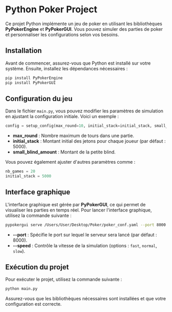 # Python Poker Project

Ce projet Python implémente un jeu de poker en utilisant les bibliothèques **PyPokerEngine** et **PyPokerGUI**. Vous pouvez simuler des parties de poker et personnaliser les configurations selon vos besoins.

## Installation

Avant de commencer, assurez-vous que Python est installé sur votre système. Ensuite, installez les dépendances nécessaires :

```bash
pip install PyPokerEngine
pip install PyPokerGUI
```

## Configuration du jeu

Dans le fichier `main.py`, vous pouvez modifier les paramètres de simulation en ajustant la configuration initiale. Voici un exemple :

```python
config = setup_config(max_round=10, initial_stack=initial_stack, small_blind_amount=5)
```
- **max_round** : Nombre maximum de tours dans une partie.
- **initial_stack** : Montant initial des jetons pour chaque joueur (par défaut : 5000).
- **small_blind_amount** : Montant de la petite blind.

Vous pouvez également ajuster d'autres paramètres comme :

```python
nb_games = 20
initial_stack = 5000
```

## Interface graphique

L'interface graphique est gérée par **PyPokerGUI**, ce qui permet de visualiser les parties en temps réel. Pour lancer l'interface graphique, utilisez la commande suivante :

```bash
pypokergui serve /Users/User/Desktop/Poker/poker_conf.yaml --port 8000 --speed fast
```
- **--port** : Spécifie le port sur lequel le serveur sera lancé (par défaut : 8000).
- **--speed** : Contrôle la vitesse de la simulation (options : `fast`, `normal`, `slow`).

## Exécution du projet

Pour exécuter le projet, utilisez la commande suivante :

```bash
python main.py
```

Assurez-vous que les bibliothèques nécessaires sont installées et que votre configuration est correcte.

